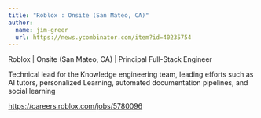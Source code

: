 ```yaml
---
title: "Roblox : Onsite (San Mateo, CA)"
author:
  name: jim-greer
  url: https://news.ycombinator.com/item?id=40235754
---
```

Roblox | Onsite (San Mateo, CA) | Principal Full-Stack Engineer

Technical lead for the Knowledge engineering team, leading efforts such as AI tutors, personalized Learning, automated documentation pipelines, and social learning

<a href="https:&#x2F;&#x2F;careers.roblox.com&#x2F;jobs&#x2F;5780096" rel="nofollow">https:&#x2F;&#x2F;careers.roblox.com&#x2F;jobs&#x2F;5780096</a>
